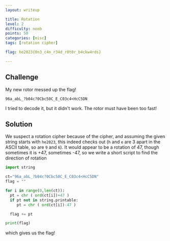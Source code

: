 ```yaml
---
layout: writeup

title: Rotation
level: 2
difficulty: noob
points: 50
categories: [misc]
tags: [rotation cipher]

flag: he2023{0n3_c4n_r34d_r0t0r_b4ckw4rds}

---
```


## Challenge

My new rotor messed up the flag!

```
96a_abL_?b04c?0Cbc50C_E_C03c4<HcC5DN
```

I tried to decode it, but it didn't work. The rotor must have been too fast!

## Solution

We suspect a rotation cipher because of the cipher, and assuming the given string starts with `he2023`, this indeed checks out (`h` and `e` are 3 apart in the ASCII table, so are `9` and `6`). It would appear to be a rotation of 47, though sometimes it is +47, sometimes -47, so we write a short script to find the direction of rotation

```python
import string

ct="96a_abL_?b04c?0Cbc50C_E_C03c4<HcC5DN"
flag = ""

for i in range(0,len(ct)):
  pt = chr ( ord(ct[i])+47 )
  if pt not in string.printable:
     pt = chr ( ord(ct[i])-47 )

  flag += pt

print(flag)
```

which gives us the flag!


